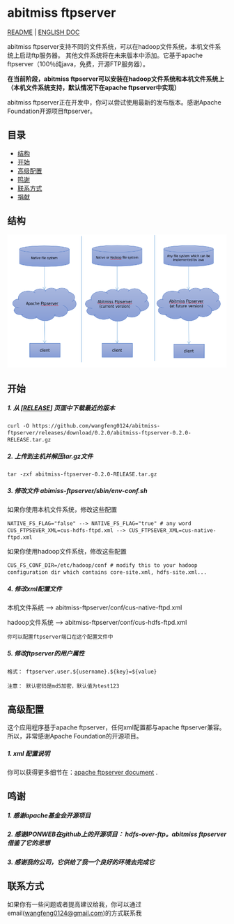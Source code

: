 # abitmiss ftpserver


[README](README_zh.md) | [ENGLISH DOC](README.md)

abitmiss ftpserver支持不同的文件系统，可以在hadoop文件系统，本机文件系统上启动ftp服务器。 其他文件系统将在未来版本中添加。它基于apache ftpserver（100％纯java，免费，开源FTP服务器）。

**在当前阶段，abitmiss ftpserver可以安装在hadoop文件系统和本机文件系统上（本机文件系统支持，默认情况下在apache ftpserver中实现）**

abitmiss ftpserver正在开发中，你可以尝试使用最新的发布版本。感谢Apache Foundation开源项目ftpserver。

## 目录

* [结构](#结构)
* [开始](#开始)
* [高级配置](#高级配置)
* [鸣谢](#鸣谢)
* [联系方式](#联系方式)
* [捐献](#捐献)


## 结构

![结构](/pic/architecture.png)

## 开始

##### 1. 从 [[RELEASE](https://github.com/wangfeng0124/abitmiss-ftpserver/releases)] 页面中下载最近的版本
```
curl -O https://github.com/wangfeng0124/abitmiss-ftpserver/releases/download/0.2.0/abitmiss-ftpserver-0.2.0-RELEASE.tar.gz
```
##### 2. 上传到主机并解压tar.gz文件
```
tar -zxf abitmiss-ftpserver-0.2.0-RELEASE.tar.gz
```
##### 3. 修改文件 abimiss-ftpserver/sbin/env-conf.sh
如果你使用本机文件系统，修改这些配置
```
NATIVE_FS_FLAG="false" --> NATIVE_FS_FLAG="true" # any word
CUS_FTPSEVER_XML=cus-hdfs-ftpd.xml --> CUS_FTPSEVER_XML=cus-native-ftpd.xml
```
如果你使用hadoop文件系统，修改这些配置
```
CUS_FS_CONF_DIR=/etc/hadoop/conf # modify this to your hadoop configuration dir which contains core-site.xml, hdfs-site.xml...
```
##### 4. 修改xml配置文件
本机文件系统  --> abitmiss-ftpserver/conf/cus-native-ftpd.xml

hadoop文件系统  --> abitmiss-ftpserver/conf/cus-hdfs-ftpd.xml
```
你可以配置ftpserver端口在这个配置文件中
```
##### 5. 修改ftpserver的用户属性
```
格式： ftpserver.user.${username}.${key}=${value}

注意： 默认密码是md5加密，默认值为test123
```

## 高级配置

这个应用程序基于apache ftpserver，任何xml配置都与apache ftpserver兼容。 所以，非常感谢Apache Foundation的开源项目。

##### 1. xml 配置说明
你可以获得更多细节在：[apache ftpserver document](https://mina.apache.org/ftpserver-project/documentation.html) .

## 鸣谢
##### 1. 感谢apache基金会开源项目
##### 2. 感谢IPONWEB在github上的开源项目： hdfs-over-ftp。abitmiss ftpserver 借鉴了它的思想
##### 3. 感谢我的公司，它供给了我一个良好的环境去完成它

## 联系方式
如果你有一些问题或者提高建议给我，你可以通过email(wangfeng0124@gmail.com)的方式联系我
<!--
## 捐献
如果abitmiss-ftpserver帮助了你，你可以通过如下的方式支持我。
#### 阿里支付
![alipay](/pic/alipay.png)
#### 微信支付
![wechat](/pic/wechat.png)
#### visa信用卡支付
中国招商银行
4514 6176 4383 8511
-->
